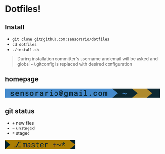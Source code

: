 Dotfiles!
=========

Install
-------

 - `git clone git@github.com:sensorario/dotfiles`
 - `cd dotfiles`
 - `./install.sh`

> During installation committer's username and email will be asked and global
> ~/.gitconfig is replaced with desired configuration

homepage
--------

![home](dotfiles-home.png)

git status
----------

 - `+` new files
 - `~` unstaged
 - `*` staged

![repository folder](dotfiles-status.png)
